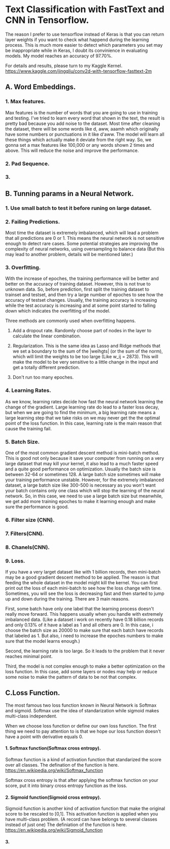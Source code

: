 # Text Classification with FastText and CNN in Tensorflow.

The reason I prefer to use tensorflow instead of Keras is that you can return layer weights if you want to check what happend during the learning process. This is much more easier to detect which parameters you set may be inappropriate while in Keras, I doubt its convinience in evaluating models. My model reaches an accuracy of 97.70%.

For details and results, please turn to my Kaggle Kernel.
https://www.kaggle.com/jingqliu/conv2d-with-tensorflow-fasttext-2m

## A. Word Embeddings.

### 1. Max features.

Max features is the number of words that you are going to use in training and testing. I've tried to learn every word that shown in the text, the result is pretty bad because you add noise to the dataset. Most time after cleaning the dataset, there will be some words like d, aww, aaamh which originally have some numbers or punctuations in it like d'aww. The model will learn all these things which actually make it deviate from the right way. So, we gonna set a max features like 100,000 or any words shown 2 times and above. This will reduce the noise and improve the performance.

### 2. Pad Sequence.



### 3. 



## B. Tunning params in a Neural Network.

### 1. Use small batch to test it before runing on large dataset.

### 2. Failing Predictions.

Most time the dataset is extremely imbalanced, which will lead a problem that all predictions are 0 or 1. This means the neural network is not sensitive enough to detect rare cases. Some potential strategies are improving the complexity of neural networks, using oversampling to balance data (But this may lead to another problem, details will be mentioned later.)

### 3. Overfitting.

With the increase of epoches, the training performance will be better and better on the accuracy of training dataset. However, this is not true to unknown data. So, before prediction, first split the training dataset to trainset and testset, and then try a large number of epoches to see how the accuracy of testset changes. Usually, the training accuracy is increasing while the test accuracy is increasing and at some point started to falling down which indicates the overfitting of the model. 

Three methods are commonly used when overfitting happens. 

1. Add a dropout rate. Randomly choose part of nodes in the layer to calculate the linear combination.

2. Regularization. This is the same idea as Lasso and Ridge methods that we set a boundary to the sum of the |weihgts| (or the sum of the norm), which will limit the weights to be too large (Like w_ij = 2873). This will make the model to be very sensitive to a little change in the input and get a totally different prediction.

3. Don't run too many epoches.

### 4. Learning Rates.

As we know, learning rates decide how fast the neural network learning the change of the gradient. Large learning rate do lead to a faster loss decay, but when we are going to find the minimum, a big learning rate means a large learning step that we take risks on we may never get the the optimal point of the loss function. In this case, learning rate is the main reason that cause the training fail.

### 5. Batch Size.

One of the most common gradient descent method is mini-batch method. This is good not only because it save your computer from running on a very large dataset that may kill your kernel, it also lead to a much faster speed and a quite good performance on optimization. Usually the batch size is between 32-64 or sometimes 128. A large batch size sometimes will make your training performance unstable. However, for the extremely imbalanced dataset, a large batch size like 300-500 is necessary as you won't want your batch contains only one class which will stop the learning of the neural network. So, in this case, we need to use a large batch size but meanwhile, we get add more training epoches to make it learning enough and make sure the performance is good.

### 6. Filter size (CNN).

### 7. Filters(CNN).

### 8. Chanels(CNN).

### 9. Loss.

If you have a very larget dataset like with 1 billion records, then mini-batch may be a good gradient descent method to be applied. The reason is that feeding the whole dataset in the model might kill the kernel. You can first print out the loss of each mini-batch to see how the loss change with time. Sometimes, you will see the loss is decreasing fast and then started to jump up and down during the training. There are 3 main reasons. 

First, some batch have only one label that the learning process doesn't really move forward. This happens usually when you handle with extremely imbalanced data. (Like a dataset i work on recently have 0.18 billion records and only 0.13% of it have a label as 1 and all others are 0. In this case, i choose the batch size as 20000 to make sure that each batch have records that labeled as 1. But also, i need to increase the epoches numbers to make sure that the model learns enough.) 

Second, the learning rate is too large. So it leads to the problem that it never reaches minimal point.

Third, the model is not complex enough to make a better optimization on the loss function. In this case, add some layers or nodes may help or reduce some noise to make the pattern of data to be not that complex.

## C.Loss Function.
 
The most famous two loss function known in Neural Network is Softmax and sigmoid. Softmax use the idea of standarization while sigmoid makes multi-class independent.  

When we choose loss function or define our own loss function. The first thing we need to pay attention to is that we hope our loss function doesn't have a point with derivative equals 0.

#### 1. Softmax function(Softmax cross entropy). 

Softmax function is a kind of activation function that standarized the score over all classes. The defination of the function is here. https://en.wikipedia.org/wiki/Softmax_function

Softmax cross entropy is that after applying the softmax function on your score, put it into binary cross entropy function as the loss.

#### 2. Sigmoid function(Sigmoid cross entropy).

Sigmoid function is another kind of activation function that make the original score to be rescaled to [0,1]. This activation function is applied when you have multi-class problem. (A record can have belongs to several classes instead of just one)
The definiation of the function is here. https://en.wikipedia.org/wiki/Sigmoid_function

#### 3. 


